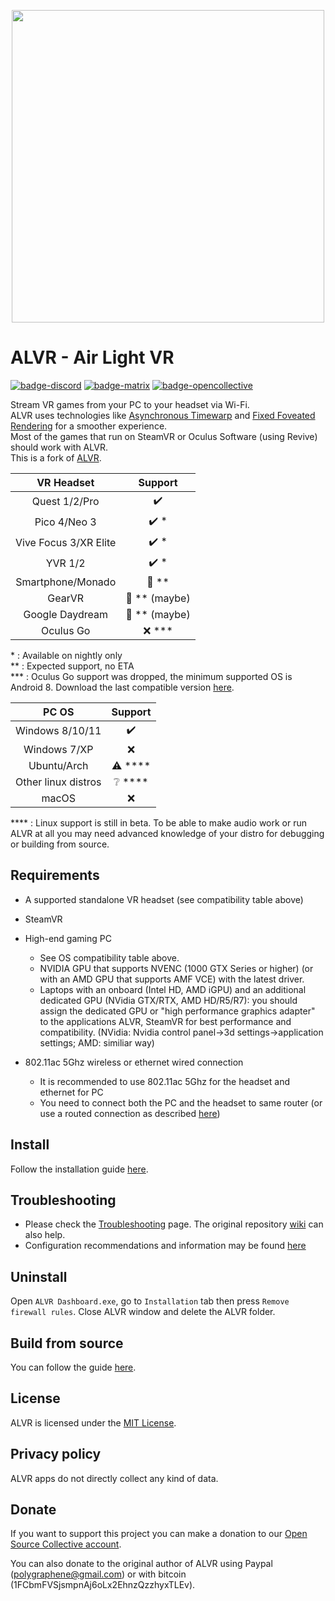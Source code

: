 <p align="center"> <img width="500" src="resources/alvr_combined_logo_hq.png"/> </p>

# ALVR - Air Light VR

[![badge-discord][]][link-discord] [![badge-matrix][]][link-matrix] [![badge-opencollective][]][link-opencollective]

Stream VR games from your PC to your headset via Wi-Fi.  
ALVR uses technologies like [Asynchronous Timewarp](https://developer.oculus.com/documentation/native/android/mobile-timewarp-overview) and [Fixed Foveated Rendering](https://developer.oculus.com/documentation/native/android/mobile-ffr) for a smoother experience.  
Most of the games that run on SteamVR or Oculus Software (using Revive) should work with ALVR.  
This is a fork of [ALVR](https://github.com/polygraphene/ALVR).

|      VR Headset       |          Support          |
| :-------------------: | :-----------------------: |
|     Quest 1/2/Pro     |    :heavy_check_mark:     |
|     Pico 4/Neo 3      |   :heavy_check_mark: *    |
| Vive Focus 3/XR Elite |   :heavy_check_mark: *    |
|        YVR 1/2        |   :heavy_check_mark: *    |
|   Smartphone/Monado   |     :construction: **     |
|        GearVR         | :construction: ** (maybe) |
|    Google Daydream    | :construction: ** (maybe) |
|       Oculus Go       |          :x: ***          |

\* : Available on nightly only  
\** : Expected support, no ETA  
\*** : Oculus Go support was dropped, the minimum supported OS is Android 8. Download the last compatible version [here](https://github.com/alvr-org/ALVR/releases/tag/v18.2.3).

|        PC OS        |       Support        |
| :-----------------: | :------------------: |
|   Windows 8/10/11   |  :heavy_check_mark:  |
|    Windows 7/XP     |         :x:          |
|     Ubuntu/Arch     |    :warning: ****    |
| Other linux distros | :grey_question: **** |
|        macOS        |         :x:          |

\**** : Linux support is still in beta. To be able to make audio work or run ALVR at all you may need advanced knowledge of your distro for debugging or building from source.

## Requirements

-   A supported standalone VR headset (see compatibility table above)

-   SteamVR

-   High-end gaming PC
    -   See OS compatibility table above.
    -   NVIDIA GPU that supports NVENC (1000 GTX Series or higher) (or with an AMD GPU that supports AMF VCE) with the latest driver.
    -   Laptops with an onboard (Intel HD, AMD iGPU) and an additional dedicated GPU (NVidia GTX/RTX, AMD HD/R5/R7): you should assign the dedicated GPU or "high performance graphics adapter" to the applications ALVR, SteamVR for best performance and compatibility. (NVidia: Nvidia control panel->3d settings->application settings; AMD: similiar way)

-   802.11ac 5Ghz wireless or ethernet wired connection  
    -   It is recommended to use 802.11ac 5Ghz for the headset and ethernet for PC  
    -   You need to connect both the PC and the headset to same router (or use a routed connection as described [here](https://github.com/alvr-org/ALVR/wiki/ALVR-v14-and-Above))

## Install

Follow the installation guide [here](https://github.com/alvr-org/ALVR/wiki/Installation-guide).

## Troubleshooting

-   Please check the [Troubleshooting](https://github.com/alvr-org/ALVR/wiki/Troubleshooting) page. The original repository [wiki](https://github.com/polygraphene/ALVR/wiki/Troubleshooting) can also help.  
-   Configuration recommendations and information may be found [here](https://github.com/alvr-org/ALVR/wiki/PC)

## Uninstall

Open `ALVR Dashboard.exe`, go to `Installation` tab then press `Remove firewall rules`. Close ALVR window and delete the ALVR folder.

## Build from source

You can follow the guide [here](https://github.com/alvr-org/ALVR/wiki/Building-From-Source).

## License

ALVR is licensed under the [MIT License](LICENSE).

## Privacy policy

ALVR apps do not directly collect any kind of data.

## Donate

If you want to support this project you can make a donation to our [Open Source Collective account](https://opencollective.com/alvr).

You can also donate to the original author of ALVR using Paypal (polygraphene@gmail.com) or with bitcoin (1FCbmFVSjsmpnAj6oLx2EhnzQzzhyxTLEv).

[badge-discord]: https://img.shields.io/discord/720612397580025886?style=for-the-badge&logo=discord&color=5865F2 "Join us on Discord"
[link-discord]: https://discord.gg/ALVR
[badge-matrix]: https://img.shields.io/static/v1?label=chat&message=%23alvr&style=for-the-badge&logo=matrix&color=blueviolet "Join us on Matrix"
[link-matrix]: https://matrix.to/#/#alvr:ckie.dev?via=ckie.dev
[badge-opencollective]: https://img.shields.io/opencollective/all/alvr?style=for-the-badge&logo=opencollective&color=79a3e6 "Donate"
[link-opencollective]: https://opencollective.com/alvr
